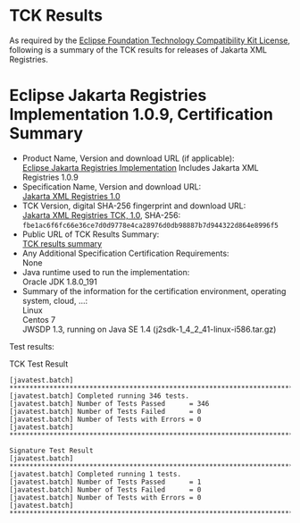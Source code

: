 TCK Results
===========

As required by the
[Eclipse Foundation Technology Compatibility Kit License](https://www.eclipse.org/legal/tck.php),
following is a summary of the TCK results for releases of Jakarta XML Registries.

# Eclipse Jakarta Registries Implementation 1.0.9, Certification Summary

- Product Name, Version and download URL (if applicable): <br/>
  [Eclipse Jakarta Registries Implementation](https://github.com/eclipse-ee4j/jaxr-ri)
  Includes Jakarta XML Registries 1.0.9
- Specification Name, Version and download URL: <br/>
  [Jakarta XML Registries 1.0](https://jakarta.ee/specifications/xml-registries/1.0/)
- TCK Version, digital SHA-256 fingerprint and download URL: <br/>
  [Jakarta XML Registries TCK, 1.0](http://download.eclipse.org/ee4j/jakartaee-tck/jakartaee8-eftl/promoted/eclipse-xml-registries-tck-1.0.0.zip), SHA-256: `fbe1ac6f6fc66e36ce7d0d9778e4ca28976d0db98887b7d944322d864e8996f5`
- Public URL of TCK Results Summary: <br/>
  [TCK results summary](TCK-Results.html)
- Any Additional Specification Certification Requirements: <br/>
  None
- Java runtime used to run the implementation: <br/>
  Oracle JDK 1.8.0_191
- Summary of the information for the certification environment, operating system, cloud, ...: <br/>
  Linux <br/>
  Centos 7 <br/>
  JWSDP 1.3, running on Java SE 1.4 (j2sdk-1_4_2_41-linux-i586.tar.gz)

Test results:

TCK Test Result
```
[javatest.batch] ********************************************************************************
[javatest.batch] Completed running 346 tests.
[javatest.batch] Number of Tests Passed      = 346
[javatest.batch] Number of Tests Failed      = 0
[javatest.batch] Number of Tests with Errors = 0
[javatest.batch] ********************************************************************************

Signature Test Result
[javatest.batch] ********************************************************************************
[javatest.batch] Completed running 1 tests.
[javatest.batch] Number of Tests Passed      = 1
[javatest.batch] Number of Tests Failed      = 0
[javatest.batch] Number of Tests with Errors = 0
[javatest.batch] ********************************************************************************
```
